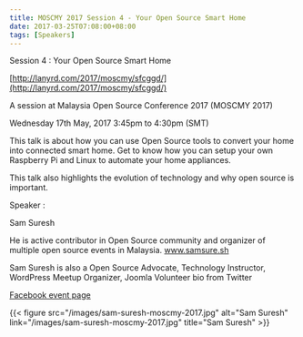 ```yaml
---
title: MOSCMY 2017 Session 4 - Your Open Source Smart Home
date: 2017-03-25T07:08:00+08:00
tags: [Speakers]
---
```


Session 4 : Your Open Source Smart Home

[http://lanyrd.com/2017/moscmy/sfcggd/](http://lanyrd.com/2017/moscmy/sfcggd/)

A session at Malaysia Open Source Conference 2017 (MOSCMY 2017)

Wednesday 17th May, 2017 3:45pm to 4:30pm (SMT)

This talk is about how you can use Open Source tools to convert your home into connected smart home. Get to know how you can setup your own Raspberry Pi and Linux to automate your home appliances.

This talk also highlights the evolution of technology and why open source is important.

Speaker :

Sam Suresh

He is active contributor in Open Source community and organizer of multiple open source events in Malaysia. www.samsure.sh

Sam Suresh is also a Open Source Advocate, Technology Instructor, WordPress Meetup Organizer, Joomla Volunteer bio from Twitter

[Facebook event page](https://www.facebook.com/events/760252707489253/)

{{< figure 
src="/images/sam-suresh-moscmy-2017.jpg"
alt="Sam Suresh"
link="/images/sam-suresh-moscmy-2017.jpg"
title="Sam Suresh" >}}
